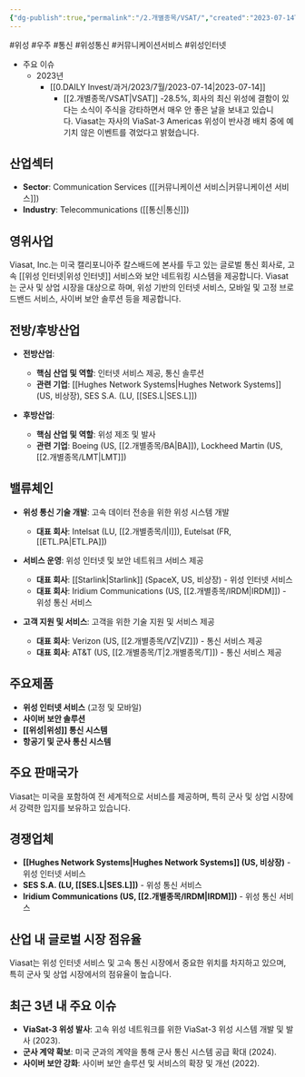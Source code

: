 ```yaml
---
{"dg-publish":true,"permalink":"/2.개별종목/VSAT/","created":"2023-07-14T10:44:07.648+09:00","updated":"2025-07-29T21:37:05.366+09:00"}
---
```


#위성 #우주 #통신 #위성통신 #커뮤니케이션서비스 #위성인터넷


- 주요 이슈
	- 2023년
		- [[0.DAILY Invest/과거/2023/7월/2023-07-14\|2023-07-14]]
			- [[2.개별종목/VSAT\|VSAT]] -28.5%, 회사의 최신 위성에 결함이 있다는 소식이 주식을 강타하면서 매우 안 좋은 날을 보내고 있습니다. Viasat는 자사의 ViaSat-3 Americas 위성이 반사경 배치 중에 예기치 않은 이벤트를 겪었다고 밝혔습니다.


## 산업섹터

- **Sector**: Communication Services ([[커뮤니케이션 서비스\|커뮤니케이션 서비스]])
- **Industry**: Telecommunications ([[통신\|통신]])

## 영위사업

Viasat, Inc.는 미국 캘리포니아주 칼스배드에 본사를 두고 있는 글로벌 통신 회사로, 고속 [[위성 인터넷\|위성 인터넷]] 서비스와 보안 네트워킹 시스템을 제공합니다. Viasat는 군사 및 상업 시장을 대상으로 하며, 위성 기반의 인터넷 서비스, 모바일 및 고정 브로드밴드 서비스, 사이버 보안 솔루션 등을 제공합니다.

## 전방/후방산업

- **전방산업**:
    
    - **핵심 산업 및 역할**: 인터넷 서비스 제공, 통신 솔루션
    - **관련 기업**: [[Hughes Network Systems\|Hughes Network Systems]] (US, 비상장), SES S.A. (LU, [[SES.L\|SES.L]])
    
- **후방산업**:
    
    - **핵심 산업 및 역할**: 위성 제조 및 발사
    - **관련 기업**: Boeing (US, [[2.개별종목/BA\|BA]]), Lockheed Martin (US, [[2.개별종목/LMT\|LMT]])
    

## 밸류체인

- **위성 통신 기술 개발**: 고속 데이터 전송을 위한 위성 시스템 개발
    
    - **대표 회사**: Intelsat (LU, [[2.개별종목/I\|I]]), Eutelsat (FR, [[ETL.PA\|ETL.PA]])
    
- **서비스 운영**: 위성 인터넷 및 보안 네트워크 서비스 제공
    
    - **대표 회사**: [[Starlink\|Starlink]] (SpaceX, US, 비상장) - 위성 인터넷 서비스
    - **대표 회사**: Iridium Communications (US, [[2.개별종목/IRDM\|IRDM]]) - 위성 통신 서비스
    
- **고객 지원 및 서비스**: 고객을 위한 기술 지원 및 서비스 제공
    
    - **대표 회사**: Verizon (US, [[2.개별종목/VZ\|VZ]]) - 통신 서비스 제공
    - **대표 회사**: AT&T (US, [[2.개별종목/T\|2.개별종목/T]]) - 통신 서비스 제공
    

## 주요제품

- **위성 인터넷 서비스** (고정 및 모바일)
- **사이버 보안 솔루션**
- **[[위성\|위성]] 통신 시스템**
- **항공기 및 군사 통신 시스템**

## 주요 판매국가

Viasat는 미국을 포함하여 전 세계적으로 서비스를 제공하며, 특히 군사 및 상업 시장에서 강력한 입지를 보유하고 있습니다.

## 경쟁업체

- **[[Hughes Network Systems\|Hughes Network Systems]] (US, 비상장)** - 위성 인터넷 서비스
- **SES S.A. (LU, [[SES.L\|SES.L]])** - 위성 통신 서비스
- **Iridium Communications (US, [[2.개별종목/IRDM\|IRDM]])** - 위성 통신 서비스

## 산업 내 글로벌 시장 점유율

Viasat는 위성 인터넷 서비스 및 고속 통신 시장에서 중요한 위치를 차지하고 있으며, 특히 군사 및 상업 시장에서의 점유율이 높습니다.

## 최근 3년 내 주요 이슈

- **ViaSat-3 위성 발사**: 고속 위성 네트워크를 위한 ViaSat-3 위성 시스템 개발 및 발사 (2023).
- **군사 계약 확보**: 미국 군과의 계약을 통해 군사 통신 시스템 공급 확대 (2024).
- **사이버 보안 강화**: 사이버 보안 솔루션 및 서비스의 확장 및 개선 (2022).